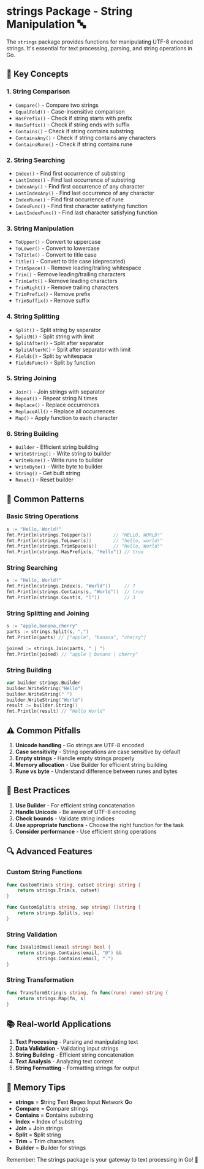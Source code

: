 # strings Package - String Manipulation 🔤

The `strings` package provides functions for manipulating UTF-8 encoded strings. It's essential for text processing, parsing, and string operations in Go.

## 🎯 Key Concepts

### 1. **String Comparison**
- `Compare()` - Compare two strings
- `EqualFold()` - Case-insensitive comparison
- `HasPrefix()` - Check if string starts with prefix
- `HasSuffix()` - Check if string ends with suffix
- `Contains()` - Check if string contains substring
- `ContainsAny()` - Check if string contains any characters
- `ContainsRune()` - Check if string contains rune

### 2. **String Searching**
- `Index()` - Find first occurrence of substring
- `LastIndex()` - Find last occurrence of substring
- `IndexAny()` - Find first occurrence of any character
- `LastIndexAny()` - Find last occurrence of any character
- `IndexRune()` - Find first occurrence of rune
- `IndexFunc()` - Find first character satisfying function
- `LastIndexFunc()` - Find last character satisfying function

### 3. **String Manipulation**
- `ToUpper()` - Convert to uppercase
- `ToLower()` - Convert to lowercase
- `ToTitle()` - Convert to title case
- `Title()` - Convert to title case (deprecated)
- `TrimSpace()` - Remove leading/trailing whitespace
- `Trim()` - Remove leading/trailing characters
- `TrimLeft()` - Remove leading characters
- `TrimRight()` - Remove trailing characters
- `TrimPrefix()` - Remove prefix
- `TrimSuffix()` - Remove suffix

### 4. **String Splitting**
- `Split()` - Split string by separator
- `SplitN()` - Split string with limit
- `SplitAfter()` - Split after separator
- `SplitAfterN()` - Split after separator with limit
- `Fields()` - Split by whitespace
- `FieldsFunc()` - Split by function

### 5. **String Joining**
- `Join()` - Join strings with separator
- `Repeat()` - Repeat string N times
- `Replace()` - Replace occurrences
- `ReplaceAll()` - Replace all occurrences
- `Map()` - Apply function to each character

### 6. **String Building**
- `Builder` - Efficient string building
- `WriteString()` - Write string to builder
- `WriteRune()` - Write rune to builder
- `WriteByte()` - Write byte to builder
- `String()` - Get built string
- `Reset()` - Reset builder

## 🚀 Common Patterns

### Basic String Operations
```go
s := "Hello, World!"
fmt.Println(strings.ToUpper(s))        // "HELLO, WORLD!"
fmt.Println(strings.ToLower(s))        // "hello, world!"
fmt.Println(strings.TrimSpace(s))      // "Hello, World!"
fmt.Println(strings.HasPrefix(s, "Hello")) // true
```

### String Searching
```go
s := "Hello, World!"
fmt.Println(strings.Index(s, "World"))     // 7
fmt.Println(strings.Contains(s, "World"))  // true
fmt.Println(strings.Count(s, "l"))         // 3
```

### String Splitting and Joining
```go
s := "apple,banana,cherry"
parts := strings.Split(s, ",")
fmt.Println(parts) // ["apple", "banana", "cherry"]

joined := strings.Join(parts, " | ")
fmt.Println(joined) // "apple | banana | cherry"
```

### String Building
```go
var builder strings.Builder
builder.WriteString("Hello")
builder.WriteString(" ")
builder.WriteString("World")
result := builder.String()
fmt.Println(result) // "Hello World"
```

## ⚠️ Common Pitfalls

1. **Unicode handling** - Go strings are UTF-8 encoded
2. **Case sensitivity** - String operations are case sensitive by default
3. **Empty strings** - Handle empty strings properly
4. **Memory allocation** - Use Builder for efficient string building
5. **Rune vs byte** - Understand difference between runes and bytes

## 🎯 Best Practices

1. **Use Builder** - For efficient string concatenation
2. **Handle Unicode** - Be aware of UTF-8 encoding
3. **Check bounds** - Validate string indices
4. **Use appropriate functions** - Choose the right function for the task
5. **Consider performance** - Use efficient string operations

## 🔍 Advanced Features

### Custom String Functions
```go
func CustomTrim(s string, cutset string) string {
    return strings.Trim(s, cutset)
}

func CustomSplit(s string, sep string) []string {
    return strings.Split(s, sep)
}
```

### String Validation
```go
func IsValidEmail(email string) bool {
    return strings.Contains(email, "@") && 
           strings.Contains(email, ".")
}
```

### String Transformation
```go
func TransformString(s string, fn func(rune) rune) string {
    return strings.Map(fn, s)
}
```

## 📚 Real-world Applications

1. **Text Processing** - Parsing and manipulating text
2. **Data Validation** - Validating input strings
3. **String Building** - Efficient string concatenation
4. **Text Analysis** - Analyzing text content
5. **String Formatting** - Formatting strings for output

## 🧠 Memory Tips

- **strings** = **S**tring **T**ext **R**egex **I**nput **N**etwork **G**o
- **Compare** = **C**ompare strings
- **Contains** = **C**ontains substring
- **Index** = **I**ndex of substring
- **Join** = **J**oin strings
- **Split** = **S**plit string
- **Trim** = **T**rim characters
- **Builder** = **B**uilder for strings

Remember: The strings package is your gateway to text processing in Go! 🎯
